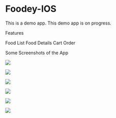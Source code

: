 # Foodey-IOS

This is a demo app. This demo app is on progress.

Features

Food List
Food Details
Cart
Order

Some Screenshots of the App


![](The%20Foodey/readme_images/ios_foodey_login.png)

![](The%20Foodey/readme_images/ios_foodey_homepng.png)

![](The%20Foodey/readme_images/ios_foodey_details.png)

![](The%20Foodey/readme_images/ios_foodey_cart.png)

![](The%20Foodey/readme_images/ios_foodey_checkout.png)

![](The%20Foodey/readme_images/ios_foodey_orders.png)
